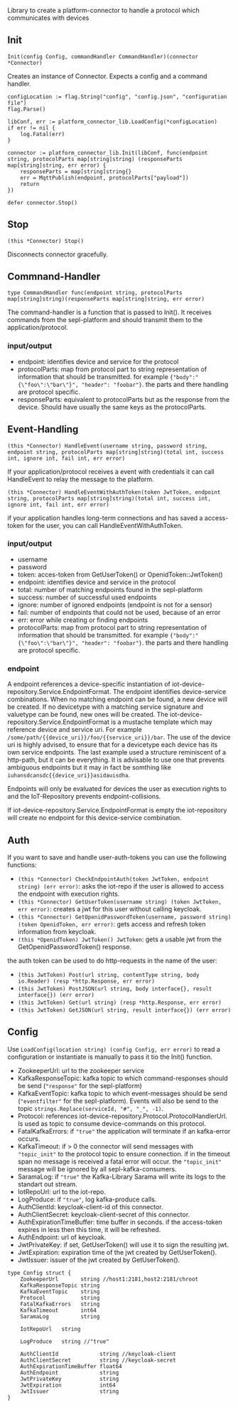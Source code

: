 Library to create a platform-connector to handle a protocol which communicates with devices


## Init
```Init(config Config, commandHandler CommandHandler)(connector *Connector)```

Creates an instance of Connector. Expects a config and a command handler. 

```
configLocation := flag.String("config", "config.json", "configuration file")
flag.Parse()

libConf, err := platform_connector_lib.LoadConfig(*configLocation)
if err != nil {
    log.Fatal(err)
}

connector := platform_connector_lib.Init(libConf, func(endpoint string, protocolParts map[string]string) (responseParts map[string]string, err error) {
    responseParts = map[string]string{}
    err = MqttPublish(endpoint, protocolParts["payload"])
    return
})

defer connector.Stop()
```

## Stop
```(this *Connector) Stop()```

Disconnects connector gracefully. 

## Commnand-Handler
```type CommandHandler func(endpoint string, protocolParts map[string]string)(responseParts map[string]string, err error)```

The command-handler is a function that is passed to Init(). It receives commands from the sepl-platform and should transmit them to the application/protocol.

### input/output
* endpoint: identifies device and service for the protocol
* protocolParts: map from protocol part to string representation of information that should be transmitted. for example `{"body":"{\"foo\":\"bar\"}", "header": "foobar"}`. the parts and there handling are protocol specific.
* responseParts: equivalent to protocolParts but as the response from the device. Should have usually the same keys as the protocolParts.


## Event-Handling
```(this *Connector) HandleEvent(username string, password string, endpoint string, protocolParts map[string]string)(total int, success int, ignore int, fail int, err error)```

If your application/protocol receives a event with credentials it can call HandleEvent to relay the message to the platform. 

```(this *Connector) HandleEventWithAuthToken(token JwtToken, endpoint string, protocolParts map[string]string)(total int, success int, ignore int, fail int, err error)```

if your application handles long-term connections and has saved a access-token for the user, you can call HandleEventWithAuthToken.

### input/output
* username
* password
* token: acces-token from GetUserToken() or OpenidToken::JwtToken()
* endpoint: identifies device and service in the protocol
* total: number of matching endpoints found in the sepl-platform
* success: number of successful used endpoints
* ignore: number of ignored endpoints (endpoint is not for a sensor)
* fail: number of endpoints that could not be used, because of an error
* err: error while creating or finding endpoints
* protocolParts: map from protocol part to string representation of information that should be transmitted. for example `{"body":"{\"foo\":\"bar\"}", "header": "foobar"}`. the parts and there handling are protocol specific.

### endpoint
A endpoint references a device-specific instantiation of iot-device-repository.Service.EndpointFormat. The endpoint identifies device-service combinations. 
When no matching endpoint can be found, a new device will be created. If no devicetype with a matching service signature and valuetype can be found, new ones will be created.
The iot-device-repository.Service.EndpointFormat is a mustache template which may reference device and service uri.
For example `/some/path/{{device_uri}}/foo/{{service_uri}}/bar`.
The use of the device uri is highly advised, to ensure that for a devicetype each device has its own service endpoints.
The last example used a structure reminiscent of a http-path, but it can be everything. It is advisable to use one that prevents ambiguous endpoints but it may in fact be somthing like `iuhansdcansdc{{device_uri}}asidauisdha`.

Endpoints will only be evaluated for devices the user as execution rights to and the IoT-Repository prevents endpoint-collisions. 

If iot-device-repository.Service.EndpointFormat is empty the iot-repository will create no endpoint for this device-service combination.

## Auth
If you want to save and handle user-auth-tokens you can use the following functions:
* `(this *Connector) CheckEndpointAuth(token JwtToken, endpoint string) (err error)`: 
asks the iot-repo if the user is allowed to access the endpoint with execution rights.
* `(this *Connector) GetUserToken(username string) (token JwtToken, err error)`: 
creates a jwt for this user without calling keycloak.
* `(this *Connector) GetOpenidPasswordToken(username, password string) (token OpenidToken, err error)`:
gets access and refresh token information from keycloak.
* `(this *OpenidToken) JwtToken() JwtToken`:
gets a usable jwt from the GetOpenidPasswordToken() response.

the auth token can be used to do http-requests in the name of the user:
* `(this JwtToken) Post(url string, contentType string, body io.Reader) (resp *http.Response, err error)`
* `(this JwtToken) PostJSON(url string, body interface{}, result interface{}) (err error)`
* `(this JwtToken) Get(url string) (resp *http.Response, err error)` 
* `(this JwtToken) GetJSON(url string, result interface{}) (err error)`


## Config
Use `LoadConfig(location string) (config Config, err error)` to read a configuration or instantiate is manually to pass it tio the Init() function.
 
* ZookeeperUrl: url to the zookeeper service
* KafkaResponseTopic: kafka topic to which command-responses should be send (`"response"` for the sepl-platform)
* KafkaEventTopic: kafka topic to which event-messages should be send (`"eventfilter"` for the sepl-platform). Events will also be send to the topic `strings.Replace(serviceId, "#", "_", -1)`.
* Protocol: references iot-device-repository.Protocol.ProtocolHandlerUrl. Is used as topic to consume device-commands on this protocol.
* FatalKafkaErrors: if `"true"` the application will terminate if an kafka-error occurs.
* KafkaTimeout: if > 0 the connector will send messages with `"topic_init"` to the protocol topic to ensure connection. if in the timeout span no message is received a fatal error will occur.
the `"topic_init"` message will be ignored by all sepl-kafka-consumers.
* SaramaLog:  if `"true"` the Kafka-Library Sarama will write its logs to the standart out stream.
* IotRepoUrl: url to the iot-repo.
* LogProduce: if `"true"`, log kafka-produce calls.
* AuthClientId: keycloak-client-id of this connector.
* AuthClientSecret: keycloak-client-secret of this connector.
* AuthExpirationTimeBuffer: time buffer in seconds. if the access-token expires in less then this time, it will be refreshed.
* AuthEndpoint: url of keycloak.
* JwtPrivateKey: if set, GetUserToken() will use it to sign the resulting jwt.
* JwtExpiration: expiration time of the jwt created by GetUserToken().
* JwtIssuer: issuer of the jwt created by GetUserToken().

 
```
type Config struct {
	ZookeeperUrl       string //host1:2181,host2:2181/chroot
	KafkaResponseTopic string
	KafkaEventTopic    string
	Protocol           string
	FatalKafkaErrors   string
	KafkaTimeout       int64
	SaramaLog          string

	IotRepoUrl   string

	LogProduce	 string //"true"

	AuthClientId             string //keycloak-client
	AuthClientSecret         string //keycloak-secret
	AuthExpirationTimeBuffer float64
	AuthEndpoint             string
	JwtPrivateKey            string
	JwtExpiration            int64
	JwtIssuer                string
}
```
